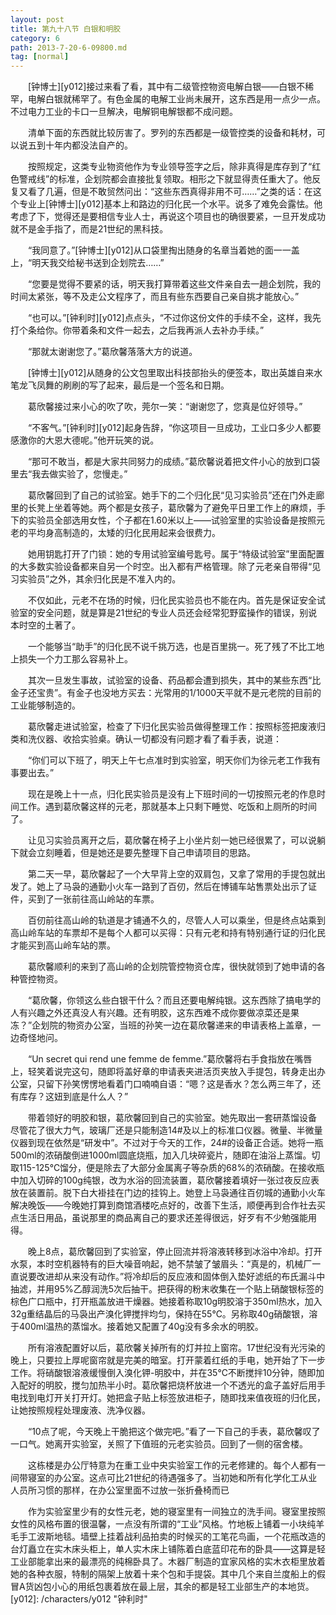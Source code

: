 ```yaml
---
layout: post
title: 第九十八节 白银和明胶
category: 6
path: 2013-7-20-6-09800.md
tag: [normal]
---
```


　　[钟博士][y012]接过来看了看，其中有二级管控物资电解白银——白银不稀罕，电解白银就稀罕了。有色金属的电解工业尚未展开，这东西是用一点少一点。不过电力工业的卡口一旦解决，电解铜电解银都不成问题。

　　清单下面的东西就比较厉害了。罗列的东西都是一级管控类的设备和耗材，可以说五到十年内都没法自产的。

　　按照规定，这类专业物资他作为专业领导签字之后，除非真得是库存到了“红色警戒线”的标准，企划院都会直接批复领取。相形之下就显得责任重大了。他反复又看了几遍，但是不敢贸然问出：“这些东西真得非用不可……”之类的话：在这个专业上[钟博士][y012]基本上和路边的归化民一个水平。说多了难免会露怯。他考虑了下，觉得还是要相信专业人士，再说这个项目也的确很要紧，一旦开发成功就不是金手指了，而是21世纪的黑科技。

　　“我同意了。”[钟博士][y012]从口袋里掏出随身的名章当着她的面一一盖上，“明天我交给秘书送到企划院去……”

　　“您要是觉得不要紧的话，明天我打算带着这些文件亲自去一趟企划院，我的时间太紧张，等不及走公文程序了，而且有些东西要自己亲自挑才能放心。”

　　“也可以。”[钟利时][y012]点点头，“不过你这份文件的手续不全，这样，我先打个条给你。你带着条和文件一起去，之后我再派人去补办手续。”

　　“那就太谢谢您了。”葛欣馨落落大方的说道。

　　[钟博士][y012]从随身的公文包里取出科技部抬头的便签本，取出英雄自来水笔龙飞凤舞的刷刷的写了起来，最后是一个签名和日期。

　　葛欣馨接过来小心的吹了吹，莞尔一笑：“谢谢您了，您真是位好领导。”

　　“不客气。”[钟利时][y012]起身告辞，“你这项目一旦成功，工业口多少人都要感激你的大恩大德呢。”他开玩笑的说。

　　“那可不敢当，都是大家共同努力的成绩。”葛欣馨说着把文件小心的放到口袋里去“我去做实验了，您慢走。”

　　葛欣馨回到了自己的试验室。她手下的二个归化民“见习实验员”还在门外走廊里的长凳上坐着等她。两个都是女孩子，葛欣馨为了避免平日里工作上的麻烦，手下的实验员全部选用女性，个子都在1.60米以上——试验室里的实验设备是按照元老的平均身高制造的，太矮的归化民用起来会很费力。

　　她用钥匙打开了门锁：她的专用试验室编号匙号。属于“特级试验室”里面配置的大多数实验设备都来自另一个时空。出入都有严格管理。除了元老亲自带得“见习实验员”之外，其余归化民是不准入内的。

　　不仅如此，元老不在场的时候，归化民实验员也不能在内。首先是保证安全试验室的安全问题，就是算是21世纪的专业人员还会经常犯野蛮操作的错误，别说本时空的土著了。

　　一个能够当“助手”的归化民不说千挑万选，也是百里挑一。死了残了不比工地上损失一个力工那么容易补上。

　　其次一旦发生事故，试验室的设备、药品都会遭到损失，其中的某些东西“比金子还宝贵”。有金子也没地方买去：光常用的1/1000天平就不是元老院的目前的工业能够制造的。

　　葛欣馨走进试验室，检查了下归化民实验员做得整理工作：按照标签把废液归类和洗仪器、收拾实验桌。确认一切都没有问题才看了看手表，说道：

　　“你们可以下班了，明天上午七点准时到实验室，明天你们为徐元老工作我有事要出去。”

　　现在是晚上十一点，归化民实验员是没有上下班时间的一切按照元老的作息时间工作。遇到葛欣馨这样的元老，那就基本上只剩下睡觉、吃饭和上厕所的时间了。

　　让见习实验员离开之后，葛欣馨在椅子上小坐片刻一她已经很累了，可以说躺下就会立刻睡着，但是她还是要先整理下自己申请项目的思路。

　　第二天一早，葛欣馨起了一个大早背上空的双肩包，又拿了常用的手提包就出发了。她上了马袅的通勤小火车一路到了百仞，然后在博铺车站售票处出示了证件，买到了一张前往高山岭站的车票。

　　百仞前往高山岭的轨道是才铺通不久的，尽管人人可以乘坐，但是终点站乘到高山岭车站的车票却不是每个人都可以买得：只有元老和持有特别通行证的归化民才能买到高山岭车站的票。

　　葛欣馨顺利的来到了高山岭的企划院管控物资仓库，很快就领到了她申请的各种管控物资。

　　“葛欣馨，你领这么些白银干什么？而且还要电解纯银。这东西除了搞电学的人有兴趣之外还真没人有兴趣。还有明胶，这东西难不成你要做凉菜还是果冻？”企划院的物资办公室，当班的孙笑一边在葛欣馨递来的申请表格上盖章，一边奇怪地问。

　　“Un secret qui rend une femme de femme.”葛欣馨将右手食指放在嘴唇上，轻笑着说完这句，随即将盖好章的申请表夹进活页夹放入手提包，转身走出办公室，只留下孙笑愣愣地看着门口喃喃自语：“嗯？这是香水？怎么两三年了，还有库存？这妞到底是什么人？”

　　带着领好的明胶和银，葛欣馨回到自己的实验室。她先取出一套研蒸馏设备 尽管花了很大力气，玻璃厂还是只能制造14#及以上的标准口仪器。微量、半微量仪器到现在依然是“研发中”。不过对于今天的工作，24#的设备正合适。她将一瓶500ml的浓硝酸倒进1000ml圆底烧瓶，加入几块碎瓷片，随即在油浴上蒸馏。切取115-125℃馏分，便是除去了大部分金属离子等杂质的68%的浓硝酸。在接收瓶中加入切碎的100g纯银，改为水浴的回流装置，葛欣馨接着填好一张过夜反应表放在装置前。脱下白大褂挂在门边的挂钩上。她登上马袅通往百仞城的通勤小火车解决晚饭——今晚她打算到商馆酒楼吃点好的，改善下生活，顺便再到合作社去买点生活日用品，虽说那里的商品离自己的要求还差得很远，好歹有不少勉强能用得。

　　晚上8点，葛欣馨回到了实验室，停止回流并将溶液转移到冰浴中冷却。打开水泵，本时空机器特有的巨大噪音响起，她不禁皱了皱眉头：“真是的，机械厂一直说要改进却从来没有动作。”将冷却后的反应液和固体倒入垫好滤纸的布氏漏斗中抽滤，并用95%乙醇润洗5次后抽干。把获得的粉末收集在一个贴上硝酸银标签的棕色广口瓶中，打开瓶盖放进干燥器。她接着称取10g明胶溶于350ml热水，加入32g重结晶后的马袅出产溴化钾搅拌均匀，保持在55℃。另称取40g硝酸银，溶于400ml温热的蒸馏水。接着她又配置了40g没有多余水的明胶。

　　所有溶液配置好以后，葛欣馨关掉所有的灯并拉上窗帘。17世纪没有光污染的晚上，只要拉上厚呢窗帘就是完美的暗室。打开蒙着红纸的手电，她开始了下一步工作。将硝酸银溶液缓慢倒入溴化钾-明胶中，并在35℃不断搅拌10分钟，随即加入配好的明胶，搅匀加热半小时。葛欣馨把烧杯放进一个不透光的盒子盖好后用手电找到电灯开关打开灯。她把盒子贴上标签放进柜子，随即找来值夜班的归化民，让她按照规程处理废液、洗净仪器。

　　“10点了呢，今天晚上干脆把这个做完吧。”看了一下自己的手表，葛欣馨叹了一口气。她离开实验室，关照了下值班的元老实验员。回到了一侧的宿舍楼。

　　这栋楼是办公厅特意为在重工业中央实验室工作的元老修建的。每个人都有一间带寝室的办公室。这点可比21世纪的待遇强多了。当初她和所有化学化工从业人员所习惯的那样，在办公室里面不过放一张折叠椅而已

　　作为实验室里少有的女性元老，她的寝室里有一间独立的洗手间。寝室里按照女性的风格布置的很温馨，一点没有所谓的“工业”风格。竹地板上铺着一小块纯羊毛手工波斯地毯。墙壁上挂着战利品拍卖的时候买的工笔花鸟画，一个花瓶改造的台灯矗立在实木床头柜上，单人实木床上铺陈着白底蓝印花布的卧具——这算是轻工业部能拿出来的最漂亮的纯棉卧具了。木器厂制造的宜家风格的实木衣柜里放着她的各种衣服，特制的隔架上放着十来个包和手提袋。其中几个来自兰度船上的假冒A货凶包小心的用纸包裹着放在最上层，其余的都是轻工业部生产的本地货。
[y012]: /characters/y012 "钟利时"
